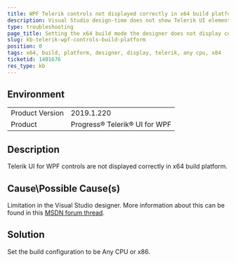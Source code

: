 ```yaml
---
title: WPF Telerik controls not displayed correctly in x64 build platform
description: Visual Studio design-time does not show Telerik UI elements when the platform is x64 bit
type: troubleshooting
page_title: Setting the x64 build mode the designer does not display correctly the controls
slug: kb-telerik-wpf-controls-build-platform
position: 0
tags: x64, build, platform, designer, display, telerik, any cpu, x84
ticketid: 1401676
res_type: kb
---
```


## Environment
<table>
	<tr>
		<td>Product Version</td>
		<td>2019.1.220</td>
	</tr>
	<tr>
		<td>Product</td>
		<td>Progress® Telerik® UI for WPF</td>
	</tr>
</table>


## Description

Telerik UI for WPF controls are not displayed correctly in x64 build platform. 

## Cause\Possible Cause(s)

Limitation in the Visual Studio designer. More information about this can be found in this [MSDN forum thread](https://social.msdn.microsoft.com/Forums/en-US/eab4fc3c-a77d-41d6-b3dd-48f636d70035/design-view-is-unavailable-for-x64-and-arm-target-platforms?forum=toolsforwinapps).

## Solution
Set the build configuration to be Any CPU or x86.
